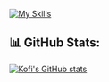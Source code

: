 [![My Skills](https://skillicons.dev/icons?i=javascript,typescript,swift)](https://skillicons.dev) <br />
 
## 📊 GitHub Stats:
[![Kofi's GitHub stats](https://github-readme-stats.vercel.app/api?username=nklmantey&show_icons=true&theme=algolia)](https://github.com/anuraghazra/github-readme-stats)
<br/>
